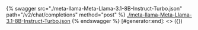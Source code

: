 [#generator:start]: <> ({ "template": "openapi" })
{% swagger src="./meta-llama-Meta-Llama-3.1-8B-Instruct-Turbo.json" path="/v2/chat/completions" method="post" %}
[./meta-llama-Meta-Llama-3.1-8B-Instruct-Turbo.json](./meta-llama-Meta-Llama-3.1-8B-Instruct-Turbo.json)
{% endswagger %}
[#generator:end]: <> ({})